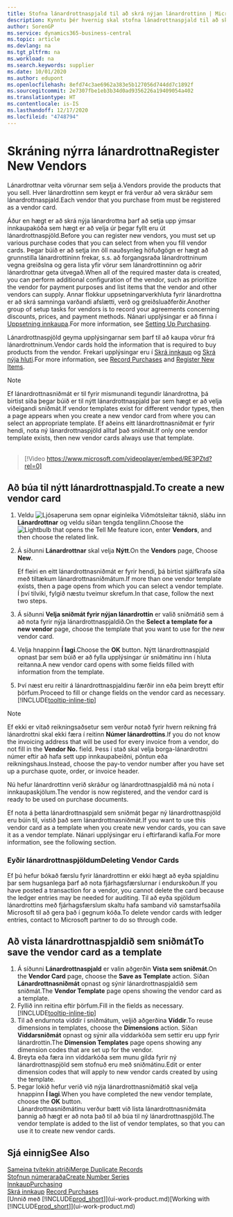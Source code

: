 ```yaml
---
title: Stofna lánardrottnaspjald til að skrá nýjan lánardrottinn | Microsoft Docs
description: Kynntu þér hvernig skal stofna lánadrottnaspjald til að skrá nýjan lánardrottinn eða birgja.
author: SorenGP
ms.service: dynamics365-business-central
ms.topic: article
ms.devlang: na
ms.tgt_pltfrm: na
ms.workload: na
ms.search.keywords: supplier
ms.date: 10/01/2020
ms.author: edupont
ms.openlocfilehash: 8efd74c3ae6962a383e5b127056d744dd7c1892f
ms.sourcegitcommit: 2e7307fbe1eb3b34d0ad9356226a19409054a402
ms.translationtype: HT
ms.contentlocale: is-IS
ms.lasthandoff: 12/17/2020
ms.locfileid: "4748794"
---
```

# <a name="register-new-vendors"></a><span data-ttu-id="06a66-103">Skráning nýrra lánardrottna</span><span class="sxs-lookup"><span data-stu-id="06a66-103">Register New Vendors</span></span>

<span data-ttu-id="06a66-104">Lánardrottnar veita vörurnar sem selja á.</span><span class="sxs-lookup"><span data-stu-id="06a66-104">Vendors provide the products that you sell.</span></span> <span data-ttu-id="06a66-105">Hver lánardrottinn sem keypt er frá verður að vera skráður sem lánardrottnaspjald.</span><span class="sxs-lookup"><span data-stu-id="06a66-105">Each vendor that you purchase from must be registered as a vendor card.</span></span>

<span data-ttu-id="06a66-106">Áður en hægt er að skrá nýja lánardrottna þarf að setja upp ýmsar innkaupakóða sem hægt er að velja úr þegar fyllt eru út lánardrottnaspjöld.</span><span class="sxs-lookup"><span data-stu-id="06a66-106">Before you can register new vendors, you must set up various purchase codes that you can select from when you fill vendor cards.</span></span> <span data-ttu-id="06a66-107">Þegar búið er að setja inn öll nauðsynleg höfuðgögn er hægt að grunnstilla lánardrottininn frekar, s.s. að forgangsraða lánardrottninum vegna greiðslna og gera lista yfir vörur sem lánardrottinninn og aðrir lánardrottnar geta útvegað.</span><span class="sxs-lookup"><span data-stu-id="06a66-107">When all of the required master data is created, you can perform additional configuration of the vendor, such as prioritize the vendor for payment purposes and list items that the vendor and other vendors can supply.</span></span> <span data-ttu-id="06a66-108">Annar flokkur uppsetningarverkhluta fyrir lánardrottna er að skrá samninga varðandi afslætti, verð og greiðsluaðferðir.</span><span class="sxs-lookup"><span data-stu-id="06a66-108">Another group of setup tasks for vendors is to record your agreements concerning discounts, prices, and payment methods.</span></span> <span data-ttu-id="06a66-109">Nánari upplýsingar er að finna í [Uppsetning innkaupa](purchasing-setup-purchasing.md).</span><span class="sxs-lookup"><span data-stu-id="06a66-109">For more information, see [Setting Up Purchasing](purchasing-setup-purchasing.md).</span></span>

<span data-ttu-id="06a66-110">Lánardrottnaspjöld geyma upplýsingarnar sem þarf til að kaupa vörur frá lánardrottninum.</span><span class="sxs-lookup"><span data-stu-id="06a66-110">Vendor cards hold the information that is required to buy products from the vendor.</span></span> <span data-ttu-id="06a66-111">Frekari upplýsingar eru í [Skrá innkaup](purchasing-how-record-purchases.md) og [Skrá nýja hluti](inventory-how-register-new-items.md).</span><span class="sxs-lookup"><span data-stu-id="06a66-111">For more information, see [Record Purchases](purchasing-how-record-purchases.md) and [Register New Items](inventory-how-register-new-items.md).</span></span>

> [!NOTE]  
> <span data-ttu-id="06a66-112">Ef lánardrottnasniðmát er til fyrir mismunandi tegundir lánardrottna, þá birtist síða þegar búið er til nýtt lánardrottnaspjald þar sem hægt er að velja viðeigandi sniðmát.</span><span class="sxs-lookup"><span data-stu-id="06a66-112">If vendor templates exist for different vendor types, then a page appears when you create a new vendor card from where you can select an appropriate template.</span></span> <span data-ttu-id="06a66-113">Ef aðeins eitt lánardrottnasniðmát er fyrir hendi, nota ný lánardrottnaspjöld alltaf það sniðmát.</span><span class="sxs-lookup"><span data-stu-id="06a66-113">If only one vendor template exists, then new vendor cards always use that template.</span></span>
<br><br>  

> [!Video https://www.microsoft.com/videoplayer/embed/RE3PZtd?rel=0]

## <a name="to-create-a-new-vendor-card"></a><span data-ttu-id="06a66-114">Að búa til nýtt lánardrottnaspjald.</span><span class="sxs-lookup"><span data-stu-id="06a66-114">To create a new vendor card</span></span>

1. <span data-ttu-id="06a66-115">Veldu ![Ljósaperuna sem opnar eiginleika Viðmótsleitar](media/ui-search/search_small.png "Segðu mér hvað þú vilt gera") táknið, sláðu inn **Lánardrottnar** og veldu síðan tengda tengilinn.</span><span class="sxs-lookup"><span data-stu-id="06a66-115">Choose the ![Lightbulb that opens the Tell Me feature](media/ui-search/search_small.png "Tell me what you want to do") icon, enter **Vendors**, and then choose the related link.</span></span>  
2. <span data-ttu-id="06a66-116">Á síðunni **Lánardrottnar** skal velja **Nýtt**.</span><span class="sxs-lookup"><span data-stu-id="06a66-116">On the **Vendors** page, Choose **New**.</span></span>

    <span data-ttu-id="06a66-117">Ef fleiri en eitt lánardrottnasniðmát er fyrir hendi, þá birtist sjálfkrafa síða með tiltækum lánardrottnasniðmátum.</span><span class="sxs-lookup"><span data-stu-id="06a66-117">If more than one vendor template exists, then a page opens from which you can select a vendor template.</span></span> <span data-ttu-id="06a66-118">Í því tilviki, fylgið næstu tveimur skrefum.</span><span class="sxs-lookup"><span data-stu-id="06a66-118">In that case, follow the next two steps.</span></span>
3. <span data-ttu-id="06a66-119">Á síðunni **Velja sniðmát fyrir nýjan lánardrottin** er valið sniðmátið sem á að nota fyrir nýja lánardrottnaspjaldið.</span><span class="sxs-lookup"><span data-stu-id="06a66-119">On the **Select a template for a new vendor** page, choose the template that you want to use for the new vendor card.</span></span>
4. <span data-ttu-id="06a66-120">Velja hnappinn **Í lagi**.</span><span class="sxs-lookup"><span data-stu-id="06a66-120">Choose the **OK** button.</span></span> <span data-ttu-id="06a66-121">Nýtt lánardrottnaspjald opnast þar sem búið er að fylla upplýsingar úr sniðmátinu inn í hluta reitanna.</span><span class="sxs-lookup"><span data-stu-id="06a66-121">A new vendor card opens with some fields filled with information from the template.</span></span>
5. <span data-ttu-id="06a66-122">Því næst eru reitir á lánardrottnaspjaldinu færðir inn eða þeim breytt eftir þörfum.</span><span class="sxs-lookup"><span data-stu-id="06a66-122">Proceed to fill or change fields on the vendor card as necessary.</span></span> [!INCLUDE[tooltip-inline-tip](includes/tooltip-inline-tip_md.md)]

> [!NOTE]  
> <span data-ttu-id="06a66-123">Ef ekki er vitað reikningsaðsetur sem verður notað fyrir hvern reikning frá lánardrottni skal ekki færa í reitinn **Númer lánardrottins**.</span><span class="sxs-lookup"><span data-stu-id="06a66-123">If you do not know the invoicing address that will be used for every invoice from a vendor, do not fill in the **Vendor No.** field.</span></span> <span data-ttu-id="06a66-124">Þess í stað skal velja borga-lánardrottni númer eftir að hafa sett upp innkaupabeiðni, pöntun eða reikningshaus.</span><span class="sxs-lookup"><span data-stu-id="06a66-124">Instead, choose the pay-to vendor number after you have set up a purchase quote, order, or invoice header.</span></span>

<span data-ttu-id="06a66-125">Nú hefur lánardrottinn verið skráður og lánardrottnaspjaldið má nú nota í innkaupaskjölum.</span><span class="sxs-lookup"><span data-stu-id="06a66-125">The vendor is now registered, and the vendor card is ready to be used on purchase documents.</span></span>

<span data-ttu-id="06a66-126">Ef nota á þetta lánardrottnaspjald sem sniðmát þegar ný lánardrottnaspjöld eru búin til, vistið það sem lánardrottnasniðmát.</span><span class="sxs-lookup"><span data-stu-id="06a66-126">If you want to use this vendor card as a template when you create new vendor cards, you can save it as a vendor template.</span></span> <span data-ttu-id="06a66-127">Nánari upplýsingar eru í eftirfarandi kafla.</span><span class="sxs-lookup"><span data-stu-id="06a66-127">For more information, see the following section.</span></span>

### <a name="deleting-vendor-cards"></a><span data-ttu-id="06a66-128">Eyðir lánardrottnaspjöldum</span><span class="sxs-lookup"><span data-stu-id="06a66-128">Deleting Vendor Cards</span></span>
<span data-ttu-id="06a66-129">Ef þú hefur bókað færslu fyrir lánardrottinn er ekki hægt að eyða spjaldinu þar sem hugsanlega þarf að nota fjárhagsfærslurnar í endurskoðun.</span><span class="sxs-lookup"><span data-stu-id="06a66-129">If you have posted a transaction for a vendor, you cannot delete the card because the ledger entries may be needed for auditing.</span></span> <span data-ttu-id="06a66-130">Til að eyða spjöldum lánardrottins með fjárhagsfærslum skaltu hafa samband við samstarfsaðila Microsoft til að gera það í gegnum kóða.</span><span class="sxs-lookup"><span data-stu-id="06a66-130">To delete vendor cards with ledger entries, contact to Microsoft partner to do so through code.</span></span>

## <a name="to-save-the-vendor-card-as-a-template"></a><span data-ttu-id="06a66-131">Að vista lánardrottnaspjaldið sem sniðmát</span><span class="sxs-lookup"><span data-stu-id="06a66-131">To save the vendor card as a template</span></span>
1. <span data-ttu-id="06a66-132">Á síðunni **Lánardrottnaspjald** er valin aðgerðin **Vista sem sniðmát**.</span><span class="sxs-lookup"><span data-stu-id="06a66-132">On the **Vendor Card** page, choose the **Save as Template** action.</span></span> <span data-ttu-id="06a66-133">Síðan **Lánardrottnasniðmát** opnast og sýnir lánardrottnaspjaldið sem sniðmát.</span><span class="sxs-lookup"><span data-stu-id="06a66-133">The **Vendor Template** page opens showing the vendor card as a template.</span></span>
2. <span data-ttu-id="06a66-134">Fyllið inn reitina eftir þörfum.</span><span class="sxs-lookup"><span data-stu-id="06a66-134">Fill in the fields as necessary.</span></span> [!INCLUDE[tooltip-inline-tip](includes/tooltip-inline-tip_md.md)]
3. <span data-ttu-id="06a66-135">Til að endurnota víddir í sniðmátum, veljið aðgerðina **Víddir**.</span><span class="sxs-lookup"><span data-stu-id="06a66-135">To reuse dimensions in templates, choose the **Dimensions** action.</span></span> <span data-ttu-id="06a66-136">Síðan **Víddarsniðmát** opnast og sýnir alla víddarkóða sem settir eru upp fyrir lánardrottin.</span><span class="sxs-lookup"><span data-stu-id="06a66-136">The **Dimension Templates** page opens showing any dimension codes that are set up for the vendor.</span></span>
4. <span data-ttu-id="06a66-137">Breyta eða færa inn víddarkóða sem munu gilda fyrir ný lánardrottnaspjöld sem stofnuð eru með sniðmátinu.</span><span class="sxs-lookup"><span data-stu-id="06a66-137">Edit or enter dimension codes that will apply to new vendor cards created by using the template.</span></span>
5. <span data-ttu-id="06a66-138">Þegar lokið hefur verið við nýja lánardrottnasniðmátið skal velja hnappinn **Í lagi**.</span><span class="sxs-lookup"><span data-stu-id="06a66-138">When you have completed the new vendor template, choose the **OK** button.</span></span>  
   <span data-ttu-id="06a66-139">Lánardrottnasniðmátinu verður bætt við lista lánardrottnasniðmáta þannig að hægt er að nota það til að búa til ný lánardrottnaspjöld.</span><span class="sxs-lookup"><span data-stu-id="06a66-139">The vendor template is added to the list of vendor templates, so that you can use it to create new vendor cards.</span></span>

## <a name="see-also"></a><span data-ttu-id="06a66-140">Sjá einnig</span><span class="sxs-lookup"><span data-stu-id="06a66-140">See Also</span></span>
[<span data-ttu-id="06a66-141">Sameina tvítekin atriði</span><span class="sxs-lookup"><span data-stu-id="06a66-141">Merge Duplicate Records</span></span>](sales-how-merge-duplicate-records.md)  
[<span data-ttu-id="06a66-142">Stofnun númeraraða</span><span class="sxs-lookup"><span data-stu-id="06a66-142">Create Number Series</span></span>](ui-create-number-series.md)  
[<span data-ttu-id="06a66-143">Innkaup</span><span class="sxs-lookup"><span data-stu-id="06a66-143">Purchasing</span></span>](purchasing-manage-purchasing.md)  
<span data-ttu-id="06a66-144">[Skrá innkaup](purchasing-how-record-purchases.md) </span><span class="sxs-lookup"><span data-stu-id="06a66-144">[Record Purchases](purchasing-how-record-purchases.md) </span></span>  
<span data-ttu-id="06a66-145">[Unnið með [!INCLUDE[prod_short](includes/prod_short.md)]](ui-work-product.md)</span><span class="sxs-lookup"><span data-stu-id="06a66-145">[Working with [!INCLUDE[prod_short](includes/prod_short.md)]](ui-work-product.md)</span></span>  
